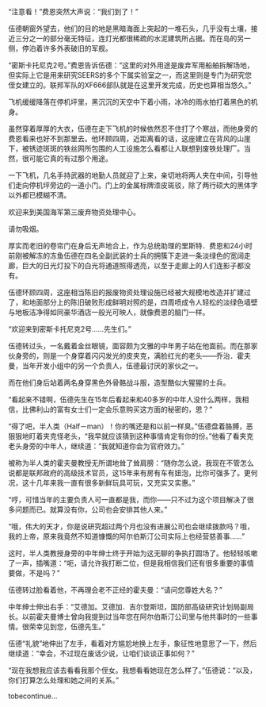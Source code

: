 

“注意看！”费恩突然大声说：“我们到了！”

伍德朝窗外望去，他们的目的地是黑暗海面上突起的一堆石头，几乎没有土壤，接近三分之一的部分毫无特征，连灯光都很稀疏的水泥建筑所占据。而在岛的另一侧，停泊着许多外表破旧的军舰。

“密斯卡托尼克2号。”费恩告诉伍德：“这里的对外用途是废弃军用船舶拆解场地，但实际上它是用来研究SEERS的多个下属实验室之一，而这里则是专门为研究您侄女建立的。联邦军队的XF666部队就是在这里开发完成，历史也算相当悠久。”

飞机缓缓降落在停机坪里，黑沉沉的天空中下着小雨，冰冷的雨水拍打着黑色的机身。

虽然穿着厚厚的大衣，伍德在走下飞机的时候依然忍不住打了个寒战，而他身旁的费恩看来也好不到那里去。他环顾四周，近距离看的话，这座建立在背风的山崖下，被锈迹斑斑的铁丝网所包围的人工设施怎么看都让人联想到废铁处理厂。当然，很可能它真的有过那个用途。

一下飞机，几名手持武器的地勤人员就迎了上来，亲切地将两人夹在中间，引导他们走向停机坪旁边的一道小门。门上的金属标牌漆皮斑驳，除了两行硕大的黑体字以外都已模糊不清。

欢迎来到美国海军第三废弃物资处理中心。

请勿吸烟。

厚实而老旧的卷帘门在身后无声地合上，作为总统助理的里斯特．费恩和24小时前刚被解冻的冻鱼伍德在四名全副武装的士兵的拥簇下走进一条淡绿色的宽阔走廊，巨大的日光灯投下的白光将通道照得透亮，以至于走廊上的人们连影子都没有。

伍德环顾四周，这座相当陈旧的报废物资处理设施已经被大规模地改造并扩建过了，和地面部分上的陈旧破败形成鲜明对照的是，四周喷成令人轻松的淡绿色墙壁与地板洁净得如同豪华酒店一般光可映人，就像费恩的脑门一样。

“欢迎来到密斯卡托尼克2号……先生们。”

伍德转过头，一名戴着金丝眼镜，面容颇为文雅的中年男子站在他面前。而在那家伙身旁的，则是一个身穿着闪闪发光的皮夹克，满脸红光的老头——乔治．霍夫曼，当年开发小组中的另一个负责人，伍德最讨厌的家伙之一。

而在他们身后站着两名身穿黑色外骨骼战斗服，造型酷似大猩猩的士兵。

“看起来不错啊，伍德先生在15年后看起来和40多岁的中年人没什么两样，我相信，比佛利山的富有女士们一定会乐意购买这方面的秘密的，恩？”

“得了吧，半人类（Half－man）！你的嘴还是和以前一样臭。”伍德盘着胳膊，恶狠狠地盯着夹克怪老头，“我早就应该猜到这种事情肯定有你的份。”他看了看夹克老头身旁的中年人，继续道：“我就知道你会为官府效力。”

被称为半人类的霍夫曼教授无所谓地耸了耸肩膀：“随你怎么说，我现在不管怎么说都是联邦政府的高级技术官员，这15年来有房有车有妞泡，比你可强多了。更何况，这十几年来我一直有很多新鲜玩具可玩，又充实又实惠。”

“哼，可惜当年的主要负责人可一直都是我，而你——只不过为这个项目解决了很多问题而已。就算没有你，公司也会安排其他人来。”

“哦，伟大的天才，你是说研究超过两个月也没有进展公司也会继续拨款吗？哦，我的上帝，原来我竟然不知道慷慨的阿尔伯斯汀公司实际上也经营慈善事……”

这时，半人类教授身旁的中年绅士终于开始为这无聊的争执打圆场了。他轻轻咳嗽了一声，插嘴道：“呃，请允许我打断二位，但是我相信我们还有很多重要的事情要做，不是吗？”

伍德转过脸看着他，不再理会老不正经的霍夫曼：“请问您尊姓大名？”

中年绅士伸出右手：“艾德加。艾德加．吉尔登斯坦，国防部高级研究计划局副局长。以前霍夫曼博士曾向我提到过当年您在阿尔伯斯汀公司里与他共事时的一些事情。很荣幸见到您，伍德先生。”

伍德“礼貌”地伸出了左手，看着对方尴尬地换上左手，象征性地意思了一下，然后继续道：“幸会，不过现在废话少说，让咱们谈谈正事如何？”

“现在我想我应该去看看我那个侄女。我想看看她现在怎么样了。”伍德说：“以及，你们打算怎么处理和她之间的关系。”

tobecontinue...


